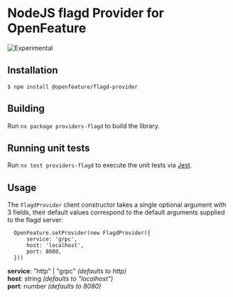 # NodeJS flagd Provider for OpenFeature

![Experimental](https://img.shields.io/badge/experimental-breaking%20changes%20allowed-yellow)

## Installation

```
$ npm install @openfeature/flagd-provider
```

## Building

Run `nx package providers-flagd` to build the library.

## Running unit tests

Run `nx test providers-flagd` to execute the unit tests via [Jest](https://jestjs.io).


## Usage  

The `FlagdProvider` client constructor takes a single optional argument with 3 fields, their default values correspond to the default arguments supplied to the flagd server:  
```
  OpenFeature.setProvider(new FlagdProvider({
      service: 'grpc', 
      host: 'localhost',
      port: 8080,
  }))
```
**service**: "http" | "grpc" *(defaults to http)*   
**host**: string *(defaults to "localhost")*    
**port**: number *(defaults to 8080)*    
